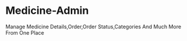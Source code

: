 # Medicine-Admin
Manage Medicine Details,Order,Order Status,Categories And Much More From One Place
